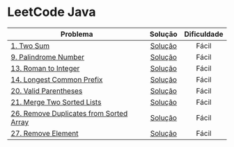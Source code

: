 # LeetCode Java

| Problema                                                                                                      |                                                                      Solução                                                                       | Dificuldade |
|---------------------------------------------------------------------------------------------------------------|:--------------------------------------------------------------------------------------------------------------------------------------------------:|:-----------:|
| [1. Two Sum](https://leetcode.com/problems/two-sum/)                                                          |       [Solução](https://github.com/atkieling/leetcode-java/blob/ex0001/leetcode-java/src/com/leetcode/leetcodejava/easy/ex0001/TwoSum.java)        |    Fácil    |
| [9. Palindrome Number](https://leetcode.com/problems/palindrome-number/)                                      |  [Solução](https://github.com/atkieling/leetcode-java/blob/ex0009/leetcode-java/src/com/leetcode/leetcodejava/easy/ex0009/PalindromeNumber.java)   |    Fácil    |
| [13. Roman to Integer](https://leetcode.com/problems/roman-to-integer/)                                       |   [Solução](https://github.com/atkieling/leetcode-java/blob/ex0013/leetcode-java/src/com/leetcode/leetcodejava/easy/ex0013/RomanToInteger.java)    |    Fácil    |
| [14. Longest Common Prefix](https://leetcode.com/problems/longest-common-prefix/)                             | [Solução](https://github.com/atkieling/leetcode-java/blob/ex0014/leetcode-java/src/com/leetcode/leetcodejava/easy/ex0014/LongestCommonPrefix.java) |    Fácil    |
| [20. Valid Parentheses](https://leetcode.com/problems/valid-parentheses/)                                     |  [Solução](https://github.com/atkieling/leetcode-java/blob/ex0020/leetcode-java/src/com/leetcode/leetcodejava/easy/ex0020/ValidParentheses.java)   |    Fácil    |
| [21. Merge Two Sorted Lists](https://leetcode.com/problems/merge-two-sorted-lists/)                           |  [Solução](https://github.com/atkieling/leetcode-java/blob/ex0021/leetcode-java/src/com/leetcode/leetcodejava/easy/ex0021/MergeTwoSortedLists.java)   |    Fácil    |
| [26. Remove Duplicates from Sorted Array](https://leetcode.com/problems/remove-duplicates-from-sorted-array/) |  [Solução](https://github.com/atkieling/leetcode-java/blob/ex0026/leetcode-java/src/com/leetcode/leetcodejava/easy/ex0026/RemoveDuplicatesFromSortedArray.java)   |    Fácil    |
| [27. Remove Element](https://leetcode.com/problems/remove-element/)                      |  [Solução](https://github.com/atkieling/leetcode-java/blob/ex0027/leetcode-java/src/com/leetcode/leetcodejava/easy/ex0027/RemoveElement.java)   |    Fácil    |